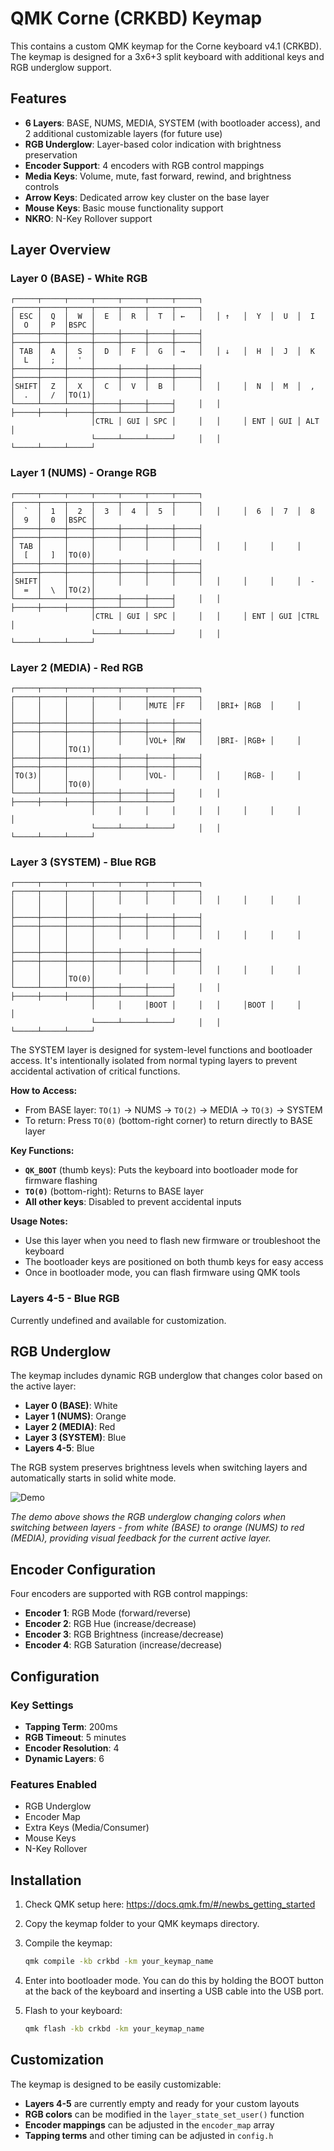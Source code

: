 # QMK Corne (CRKBD) Keymap

This contains a custom QMK keymap for the Corne keyboard v4.1 (CRKBD). The keymap is designed for a 3x6+3 split keyboard with additional keys and RGB underglow support.

## Features

- **6 Layers**: BASE, NUMS, MEDIA, SYSTEM (with bootloader access), and 2 additional customizable layers (for future use)
- **RGB Underglow**: Layer-based color indication with brightness preservation
- **Encoder Support**: 4 encoders with RGB control mappings
- **Media Keys**: Volume, mute, fast forward, rewind, and brightness controls
- **Arrow Keys**: Dedicated arrow key cluster on the base layer
- **Mouse Keys**: Basic mouse functionality support
- **NKRO**: N-Key Rollover support

## Layer Overview

### Layer 0 (BASE) - White RGB
```
┌─────┬─────┬─────┬─────┬─────┬─────┬─────┐   ┌─────┬─────┬─────┬─────┬─────┬─────┬─────┐
│ ESC │  Q  │  W  │  E  │  R  │  T  │ ←   │   │ ↑   │  Y  │  U  │  I  │  O  │  P  │BSPC │
├─────┼─────┼─────┼─────┼─────┼─────┼─────┤   ├─────┼─────┼─────┼─────┼─────┼─────┼─────┤
│ TAB │  A  │  S  │  D  │  F  │  G  │ →   │   │ ↓   │  H  │  J  │  K  │  L  │  ;  │  '  │
├─────┼─────┼─────┼─────┼─────┼─────┼─────┤   ├─────┼─────┼─────┼─────┼─────┼─────┼─────┤
│SHIFT│  Z  │  X  │  C  │  V  │  B  │     │   │     │  N  │  M  │  ,  │  .  │  /  │TO(1)│
└─────┴─────┴─────┼─────┼─────┼─────┤     │   │     ├─────┼─────┼─────┼─────┴─────┴─────┘
                  │CTRL │ GUI │ SPC │     │   │     │ ENT │ GUI │ ALT │
                  └─────┴─────┴─────┘     │   │     └─────┴─────┴─────┘
```

### Layer 1 (NUMS) - Orange RGB
```
┌─────┬─────┬─────┬─────┬─────┬─────┬─────┐   ┌─────┬─────┬─────┬─────┬─────┬─────┬─────┐
│  `  │  1  │  2  │  3  │  4  │  5  │     │   │     │  6  │  7  │  8  │  9  │  0  │BSPC │
├─────┼─────┼─────┼─────┼─────┼─────┼─────┤   ├─────┼─────┼─────┼─────┼─────┼─────┼─────┤
│ TAB │     │     │     │     │     │     │   │     │     │     │     │  [  │  ]  │TO(0)│
├─────┼─────┼─────┼─────┼─────┼─────┼─────┤   ├─────┼─────┼─────┼─────┼─────┼─────┼─────┤
│SHIFT│     │     │     │     │     │     │   │     │     │     │  -  │  =  │  \  │TO(2)│
└─────┴─────┴─────┼─────┼─────┼─────┤     │   │     ├─────┼─────┼─────┼─────┴─────┴─────┘
                  │CTRL │ GUI │ SPC │     │   │     │ ENT │ GUI │CTRL │
                  └─────┴─────┴─────┘     │   │     └─────┴─────┴─────┘
```

### Layer 2 (MEDIA) - Red RGB
```
┌─────┬─────┬─────┬─────┬─────┬─────┬─────┐   ┌─────┬─────┬─────┬─────┬─────┬─────┬─────┐
│     │     │     │     │     │MUTE │FF   │   │BRI+ │RGB  │     │     │     │     │     │
├─────┼─────┼─────┼─────┼─────┼─────┼─────┤   ├─────┼─────┼─────┼─────┼─────┼─────┼─────┤
│     │     │     │     │     │VOL+ │RW   │   │BRI- │RGB+ │     │     │     │     │TO(1)│
├─────┼─────┼─────┼─────┼─────┼─────┼─────┤   ├─────┼─────┼─────┼─────┼─────┼─────┼─────┤
│TO(3)│     │     │     │     │VOL- │     │   │     │RGB- │     │     │     │     │TO(0)│
└─────┴─────┴─────┼─────┼─────┼─────┤     │   │     ├─────┼─────┼─────┼─────┴─────┴─────┘
                  │     │     │     │     │   │     │     │     │     │
                  └─────┴─────┴─────┘     │   │     └─────┴─────┴─────┘
```

### Layer 3 (SYSTEM) - Blue RGB
```
┌─────┬─────┬─────┬─────┬─────┬─────┬─────┐   ┌─────┬─────┬─────┬─────┬─────┬─────┬─────┐
│     │     │     │     │     │     │     │   │     │     │     │     │     │     │     │
├─────┼─────┼─────┼─────┼─────┼─────┼─────┤   ├─────┼─────┼─────┼─────┼─────┼─────┼─────┤
│     │     │     │     │     │     │     │   │     │     │     │     │     │     │     │
├─────┼─────┼─────┼─────┼─────┼─────┼─────┤   ├─────┼─────┼─────┼─────┼─────┼─────┼─────┤
│     │     │     │     │     │     │     │   │     │     │     │     │     │     │TO(0)│
└─────┴─────┴─────┼─────┼─────┼─────┤     │   │     ├─────┼─────┼─────┼─────┴─────┴─────┘
                  │     │     │BOOT │     │   │     │BOOT │     │     │
                  └─────┴─────┴─────┘     │   │     └─────┴─────┴─────┘
```

The SYSTEM layer is designed for system-level functions and bootloader access. It's intentionally isolated from normal typing layers to prevent accidental activation of critical functions.

**How to Access:**
- From BASE layer: `TO(1)` → NUMS → `TO(2)` → MEDIA → `TO(3)` → SYSTEM
- To return: Press `TO(0)` (bottom-right corner) to return directly to BASE layer

**Key Functions:**
- **`QK_BOOT`** (thumb keys): Puts the keyboard into bootloader mode for firmware flashing
- **`TO(0)`** (bottom-right): Returns to BASE layer
- **All other keys**: Disabled to prevent accidental inputs

**Usage Notes:**
- Use this layer when you need to flash new firmware or troubleshoot the keyboard
- The bootloader keys are positioned on both thumb keys for easy access
- Once in bootloader mode, you can flash firmware using QMK tools

### Layers 4-5 - Blue RGB
Currently undefined and available for customization.

## RGB Underglow

The keymap includes dynamic RGB underglow that changes color based on the active layer:

- **Layer 0 (BASE)**: White
- **Layer 1 (NUMS)**: Orange
- **Layer 2 (MEDIA)**: Red
- **Layer 3 (SYSTEM)**: Blue
- **Layers 4-5**: Blue

The RGB system preserves brightness levels when switching layers and automatically starts in solid white mode.

![Demo](demo.gif)

*The demo above shows the RGB underglow changing colors when switching between layers - from white (BASE) to orange (NUMS) to red (MEDIA), providing visual feedback for the current active layer.*

## Encoder Configuration

Four encoders are supported with RGB control mappings:
- **Encoder 1**: RGB Mode (forward/reverse)
- **Encoder 2**: RGB Hue (increase/decrease)
- **Encoder 3**: RGB Brightness (increase/decrease)
- **Encoder 4**: RGB Saturation (increase/decrease)

## Configuration

### Key Settings
- **Tapping Term**: 200ms
- **RGB Timeout**: 5 minutes
- **Encoder Resolution**: 4
- **Dynamic Layers**: 6

### Features Enabled
- RGB Underglow
- Encoder Map
- Extra Keys (Media/Consumer)
- Mouse Keys
- N-Key Rollover

## Installation

1. Check QMK setup here: https://docs.qmk.fm/#/newbs_getting_started


2. Copy the keymap folder to your QMK keymaps directory.

3. Compile the keymap:
   ```bash
   qmk compile -kb crkbd -km your_keymap_name
   ```

4. Enter into bootloader mode. You can do this by holding the BOOT button at the back of the keyboard and inserting a USB cable into the USB port.

5. Flash to your keyboard:
   ```bash
   qmk flash -kb crkbd -km your_keymap_name
   ```

## Customization

The keymap is designed to be easily customizable:

- **Layers 4-5** are currently empty and ready for your custom layouts
- **RGB colors** can be modified in the `layer_state_set_user()` function
- **Encoder mappings** can be adjusted in the `encoder_map` array
- **Tapping terms** and other timing can be adjusted in `config.h`
